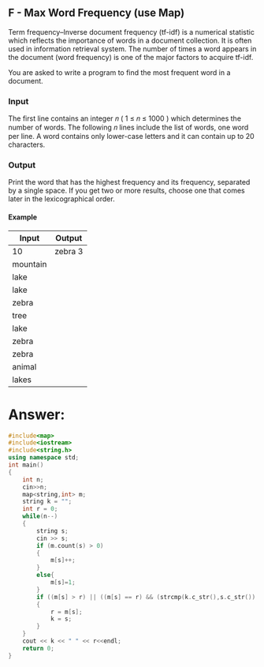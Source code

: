 ## F - Max Word Frequency (use Map)

Term frequency–Inverse document frequency (tf-idf) is a numerical statistic which reflects the importance of words in a document collection. It is often used in information retrieval system. The number of times a word appears in the document (word frequency) is one of the major factors to acquire tf-idf.

You are asked to write a program to find the most frequent word in a document.

### Input

The first line contains an integer 𝑛 ( 1 ≤ 𝑛 ≤ 1000 ) which determines the number of words. The following  𝑛 lines include the list of words, one word per line. A word contains only lower-case letters and it can contain up to 20 characters.

### Output

Print the word that has the highest frequency and its frequency, separated by a single space. If you get two or more results, choose one that comes later in the lexicographical order.

#### Example

| Input            | Output         |
| ---------------- | -------------- |
| 10               |  zebra 3       |
| mountain         |                |
| lake             |                |
| lake             |                |
| zebra            |                |
| tree             |                |
| lake             |                |
| zebra            |                |
| zebra            |                |
| animal           |                |
| lakes            |                |

# Answer:

```c++
#include<map>
#include<iostream>
#include<string.h>
using namespace std;
int main()
{
	int n;
	cin>>n;
	map<string,int> m;
	string k = "";
	int r = 0;
	while(n--)
	{
		string s;
		cin >> s;
		if (m.count(s) > 0)
		{
			m[s]++;
		}
		else{
			m[s]=1;
		}
		if ((m[s] > r) || ((m[s] == r) && (strcmp(k.c_str(),s.c_str()) < 0)))
		{
			r = m[s];
			k = s;
		}
	}
	cout << k << " " << r<<endl;
	return 0;
}
```
